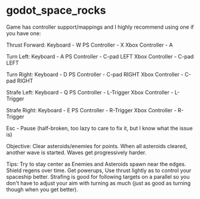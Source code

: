 # godot_space_rocks
Game has controller support/mappings and I highly recommend using one if you have one:

Thrust Forward:
Keyboard - W
PS Controller - X
Xbox Controller - A

Turn Left:
Keyboard - A
PS Controller - C-pad LEFT
Xbox Controller - C-pad LEFT

Turn Right:
Keyboard - D
PS Controller - C-pad RIGHT
Xbox Controller - C-pad RIGHT

Strafe Left:
Keyboard - Q
PS Controller - L-Trigger
Xbox Controller - L-Trigger

Strafe Right:
Keyboard - E
PS Controller - R-Trigger
Xbox Controller - R-Trigger

Esc - Pause (half-broken, too lazy to care to fix it, but I know what the issue is)

Objective: Clear asteroids/enemies for points. When all asteroids cleared, another wave is started. Waves get progressively harder.

Tips: Try to stay center as Enemies and Asteroids spawn near the edges. Shield regens over time. Get powerups, Use thrust lightly as to control your spaceship better. Strafing is good for following targets on a parallel so you don't have to adjust your aim with turning as much (just as good as turning though when you get better).
